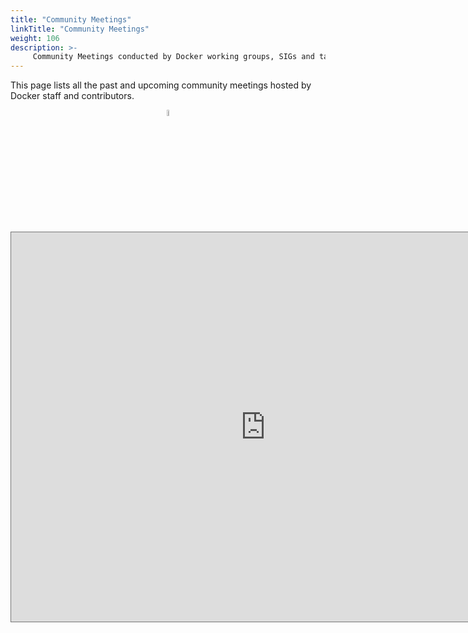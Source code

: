 ```yaml
---
title: "Community Meetings"
linkTitle: "Community Meetings"
weight: 106
description: >-
     Community Meetings conducted by Docker working groups, SIGs and task forces 
---
```


This page lists all the past and upcoming community meetings hosted by Docker staff and contributors. 

<div align="center">
      <a href="https://www.youtube.com/watch?v=IIShRTzF9fk">
     <img 
      src="https://github.com/docker/get-involved/blob/master/content/en/docs/events/meetings/communityleaderss.jpeg" 
      alt="Docker Community Groups: Kick-Off! " 
      style="width:5%;">
      </a>
    </div>





<iframe src="https://calendar.google.com/calendar/embed?height=623&amp;wkst=1&amp;bgcolor=%23039BE5&amp;ctz=Asia%2FKolkata&amp;src=Y18xb2pyYmljbG0xM20xNnRoc21mcmI5aWFra0Bncm91cC5jYWxlbmRhci5nb29nbGUuY29t&amp;color=%23EF6C00&amp;mode=MONTH&amp;title=Docker%20Community%20Meetings" style="border:solid 1px #777" width="813" height="623" frameborder="0" scrolling="no"></iframe>






